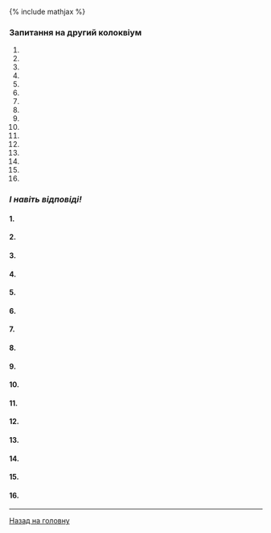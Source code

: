 <!--DEBUG-->

{% include mathjax %}

### **Запитання на другий колоквіум**

1.

2.

3.

4.

5.

6.

7.

8.

9.

10.

11.

12.

13.

14.

15.

16.

### _І навіть відповіді!_

#### **1.**

#### **2.**

#### **3.**

#### **4.**

#### **5.**

#### **6.**

#### **7.**

#### **8.**

#### **9.**

#### **10.**

#### **11.**

#### **12.**

#### **13.**

#### **14.**

#### **15.**

#### **16.**

---

[Назад на головну](../README.md)